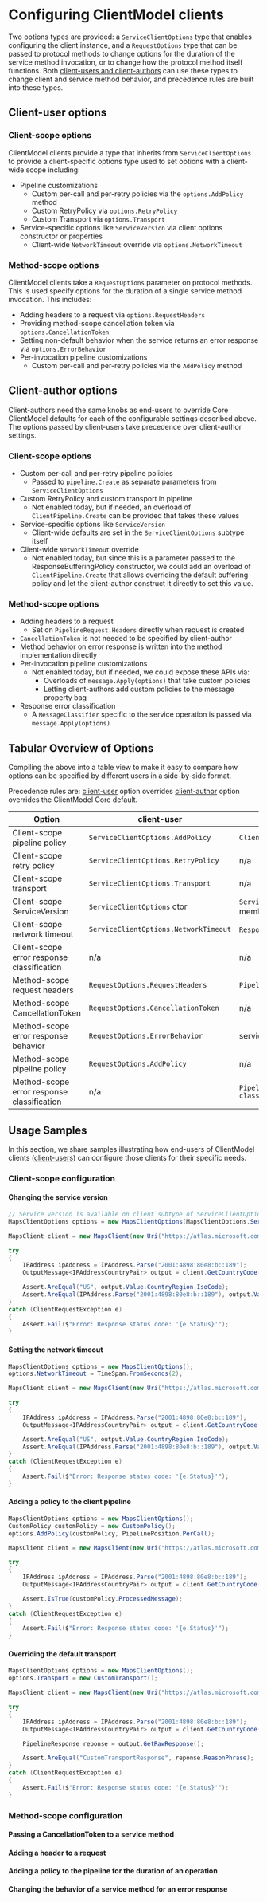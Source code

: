 # Configuring ClientModel clients

Two options types are provided: a `ServiceClientOptions` type that enables configuring the client instance, and a `RequestOptions` type that can be passed to protocol methods to change options for the duration of the service method invocation, or to change how the protocol method itself functions.  Both [client-users and client-authors](https://github.com/annelo-msft/gists/blob/main/clientmodel/readme.md#two-user-groups) can use these types to change client and service method behavior, and precedence rules are built into these types.

## Client-user options

### Client-scope options

ClientModel clients provide a type that inherits from `ServiceClientOptions` to provide a client-specific options type used to set options with a client-wide scope including:

- Pipeline customizations
  - Custom per-call and per-retry policies via the `options.AddPolicy` method
  - Custom RetryPolicy via `options.RetryPolicy`
  - Custom Transport via `options.Transport`
- Service-specific options like `ServiceVersion` via client options constructor or properties
  - Client-wide `NetworkTimeout` override via `options.NetworkTimeout`

### Method-scope options
  
ClientModel clients take a `RequestOptions` parameter on protocol methods.  This is used specify options for the duration of a single service method invocation.  This includes:

- Adding headers to a request via `options.RequestHeaders`
- Providing method-scope cancellation token via `options.CancellationToken`
- Setting non-default behavior when the service returns an error response via `options.ErrorBehavior`
- Per-invocation pipeline customizations
  - Custom per-call and per-retry policies via the `AddPolicy` method

## Client-author options

Client-authors need the same knobs as end-users to override Core ClientModel defaults for each of the configurable settings described above.  The options passed by client-users take precedence over client-author settings.

### Client-scope options

- Custom per-call and per-retry pipeline policies
  - Passed to `pipeline.Create` as separate parameters from `ServiceClientOptions`
- Custom RetryPolicy and custom transport in pipeline
  - Not enabled today, but if needed, an overload of `ClientPipeline.Create` can be provided that takes these values
- Service-specific options like `ServiceVersion`
  - Client-wide defaults are set in the `ServiceClientOptions` subtype itself
- Client-wide `NetworkTimeout` override
  - Not enabled today, but since this is a parameter passed to the ResponseBufferingPolicy constructor, we could add an overload of  `ClientPipeline.Create` that allows overriding the default buffering policy and let the client-author construct it directly to set this value.

### Method-scope options

- Adding headers to a request
  - Set on `PipelineRequest.Headers` directly when request is created
- `CancellationToken` is not needed to be specified by client-author
- Method behavior on error response is written into the method implementation directly
- Per-invocation pipeline customizations
  - Not enabled today, but if needed, we could expose these APIs via:
    - Overloads of `message.Apply(options)` that take custom policies
    - Letting client-authors add custom policies to the message property bag
- Response error classification
  - A `MessageClassifier` specific to the service operation is passed via `message.Apply(options)`

## Tabular Overview of Options

Compiling the above into a table view to make it easy to compare how options can be specified by different users in a side-by-side format.

Precedence rules are: [client-user](https://github.com/annelo-msft/gists/blob/main/clientmodel/readme.md#two-user-groups) option overrides [client-author](https://github.com/annelo-msft/gists/blob/main/clientmodel/readme.md#two-user-groups) option overrides the ClientModel Core default.

| **Option**                   | **client-user**                    | **client-author**       | **Core default**     |
|------------------------------|------------------------------------|-------------------------|----------------------|
| Client-scope pipeline policy | `ServiceClientOptions.AddPolicy`   | `ClientPipeline.Create` | n/a                  |
| Client-scope retry policy    | `ServiceClientOptions.RetryPolicy` | n/a                     | `RetryRequestPolicy` |
| Client-scope transport       | `ServiceClientOptions.Transport`   | n/a                     |  `HttpClientPipelineTransport`    |
| Client-scope ServiceVersion     | `ServiceClientOptions` ctor | `ServiceClientOptions` internal member                    |  n/a   |
| Client-scope network timeout | `ServiceClientOptions.NetworkTimeout`  |  `ResponseBufferingPolicy` ctor   |  internal `ResponseBufferingPolicy.DefaultNetworkTimeout`  |
| Client-scope error response classification | n/a | n/a | internal `MessageClassifier.Default` |
| Method-scope request headers | `RequestOptions.RequestHeaders` | `PipelineRequest.Headers` |  n/a   |
| Method-scope CancellationToken | `RequestOptions.CancellationToken` | n/a |  n/a   |
| Method-scope error response behavior | `RequestOptions.ErrorBehavior` | service method implementation |  `ErrorBehavior.Default` |
| Method-scope pipeline policy | `RequestOptions.AddPolicy` | n/a |  n/a |
| Method-scope error response classification | n/a | `PipelineMessage.Apply(options, classifier)` |  n/a |

## Usage Samples

In this section, we share samples illustrating how end-users of ClientModel clients ([client-users](https://github.com/annelo-msft/gists/blob/main/clientmodel/readme.md#two-user-groups)) can configure those clients for their specific needs.

### Client-scope configuration

#### Changing the service version

```csharp
// Service version is available on client subtype of ServiceClientOptions
MapsClientOptions options = new MapsClientOptions(MapsClientOptions.ServiceVersion.V1);

MapsClient client = new MapsClient(new Uri("https://atlas.microsoft.com"), credential, options);

try
{
    IPAddress ipAddress = IPAddress.Parse("2001:4898:80e8:b::189");
    OutputMessage<IPAddressCountryPair> output = client.GetCountryCode(ipAddress);

    Assert.AreEqual("US", output.Value.CountryRegion.IsoCode);
    Assert.AreEqual(IPAddress.Parse("2001:4898:80e8:b::189"), output.Value.IpAddress);
}
catch (ClientRequestException e)
{
    Assert.Fail($"Error: Response status code: '{e.Status}'");
}
```

#### Setting the network timeout

```csharp
MapsClientOptions options = new MapsClientOptions();
options.NetworkTimeout = TimeSpan.FromSeconds(2);

MapsClient client = new MapsClient(new Uri("https://atlas.microsoft.com"), credential, options);

try
{
    IPAddress ipAddress = IPAddress.Parse("2001:4898:80e8:b::189");
    OutputMessage<IPAddressCountryPair> output = client.GetCountryCode(ipAddress);

    Assert.AreEqual("US", output.Value.CountryRegion.IsoCode);
    Assert.AreEqual(IPAddress.Parse("2001:4898:80e8:b::189"), output.Value.IpAddress);
}
catch (ClientRequestException e)
{
    Assert.Fail($"Error: Response status code: '{e.Status}'");
}
```

#### Adding a policy to the client pipeline

```csharp
MapsClientOptions options = new MapsClientOptions();
CustomPolicy customPolicy = new CustomPolicy();
options.AddPolicy(customPolicy, PipelinePosition.PerCall);

MapsClient client = new MapsClient(new Uri("https://atlas.microsoft.com"), credential, options);

try
{
    IPAddress ipAddress = IPAddress.Parse("2001:4898:80e8:b::189");
    OutputMessage<IPAddressCountryPair> output = client.GetCountryCode(ipAddress);

    Assert.IsTrue(customPolicy.ProcessedMessage);
}
catch (ClientRequestException e)
{
    Assert.Fail($"Error: Response status code: '{e.Status}'");
}
```

#### Overriding the default transport

```csharp
MapsClientOptions options = new MapsClientOptions();
options.Transport = new CustomTransport();

MapsClient client = new MapsClient(new Uri("https://atlas.microsoft.com"), credential, options);

try
{
    IPAddress ipAddress = IPAddress.Parse("2001:4898:80e8:b::189");
    OutputMessage<IPAddressCountryPair> output = client.GetCountryCode(ipAddress);

    PipelineResponse reponse = output.GetRawResponse();

    Assert.AreEqual("CustomTransportResponse", reponse.ReasonPhrase);
}
catch (ClientRequestException e)
{
    Assert.Fail($"Error: Response status code: '{e.Status}'");
}
```

### Method-scope configuration

#### Passing a CancellationToken to a service method

#### Adding a header to a request

#### Adding a policy to the pipeline for the duration of an operation

#### Changing the behavior of a service method for an error response
